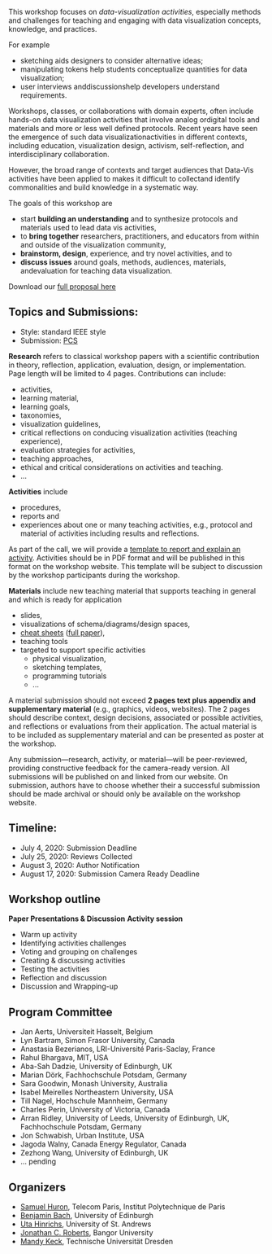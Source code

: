 This workshop focuses on _data-visualization activities_, especially methods and challenges for teaching and engaging with data visualization concepts, knowledge, and practices. 

For example
* sketching aids designers to consider alternative ideas; 
* manipulating tokens help students conceptualize quantities for data visualization; 
* user interviews anddiscussionshelp developers understand requirements. 

Workshops, classes, or collaborations with domain experts, often include hands-on data visualization activities that involve analog ordigital tools and materials and more or less well defined protocols. Recent years have seen the emergence of such data visualizationactivities in different contexts, including education, visualization design, activism, self-reflection, and interdisciplinary collaboration. 

However, the  broad  range of contexts and  target audiences that Data-Vis activities have been applied to makes it difficult to collectand identify commonalities and build knowledge in a systematic way. 

The goals of this workshop are

* start __building an understanding__ and to synthesize protocols and materials used to lead data vis activities,
* to __bring together__ researchers, practitioners, and educators from within and outside of the visualization community,
* __brainstorm, design__, experience, and try novel activities, and to 
* __discuss issues__ around goals, methods, audiences, materials, andevaluation for teaching data visualization.

Download our [full proposal here](VIS2020_Teaching_Workshop.pdf)

## Topics and Submissions: 

* Style: standard IEEE style
* Submission: [PCS](https://new.precisionconference.com)

__Research__ refers to classical workshop papers with a scientific contribution in theory, reflection, application, evaluation, design, or implementation. Page length will be limited to 4 pages. Contributions can include: 
* activities, 
* learning material,
* learning goals,
* taxonomies,
* visualization guidelines,
* critical reflections on conducing visualization activities (teaching experience),
* evaluation strategies for activities, 
* teaching approaches, 
* ethical and critical considerations on activities and teaching.
* ...

__Activities__ include 
* procedures, 
* reports and 
* experiences about one or many teaching activities, e.g., protocol and material of activities including results and reflections. 


As part of the call, we will provide a [template to report and explain an activity](activity-template). Activities should be in PDF format and will be published in this format on the workshop website. This template will be subject to discussion by the workshop participants during the workshop.

__Materials__ include new teaching material that supports teaching in general and which is ready for application 
* slides, 
* visualizations of schema/diagrams/design spaces, 
* [cheat sheets](http://visualizationcheatsheets.github.io) ([full paper](https://visualizationcheatsheets.github.io/Wang2020cheatsheets.pdf)), 
* teaching tools
* targeted to support specific activities 
  * physical visualization, 
  * sketching templates, 
  * programming tutorials
  * ... 
  

A material submission should not exceed __2 pages text plus appendix and supplementary material__ (e.g., graphics, videos, websites). The 2 pages should describe context, design decisions, associated or possible activities, and reflections or evaluations from their application. The actual material is to be included as supplementary material and can be presented as poster at the workshop.

Any submission—research, activity, or material—will be peer-reviewed, providing constructive feedback for the camera-ready version. All submissions will be published on and linked from our website. On submission, authors have to choose whether their a successful submission should be made archival or should only be available on the workshop website.

## Timeline:

* July 4, 2020: Submission Deadline
* July 25, 2020: Reviews Collected
* August 3, 2020: Author Notification
* August 17, 2020: Submission Camera Ready Deadline

## Workshop outline

__Paper Presentations & Discussion__
__Activity session__ 
* Warm up activity
* Identifying activities challenges
* Voting and grouping on challenges
* Creating & discussing activities
* Testing the activities
* Reflection and discussion
* Discussion and Wrapping-up

## Program Committee

* Jan Aerts, Universiteit Hasselt, Belgium
* Lyn Bartram, Simon Frasor University, Canada
* Anastasia Bezerianos, LRI-Université Paris-Saclay, France
* Rahul Bhargava, MIT, USA
* Aba-Sah Dadzie, University of Edinburgh, UK
* Marian Dörk, Fachhochschule Potsdam, Germany
* Sara Goodwin, Monash University, Australia
* Isabel Meirelles Northeastern University, USA
* Till Nagel, Hochschule Mannheim, Germany
* Charles Perin, University of Victoria, Canada
* Arran Ridley, University of Leeds, University of Edinburgh, UK, Fachhochschule Potsdam, Germany
* Jon Schwabish, Urban Institute, USA
* Jagoda Walny, Canada Energy Regulator, Canada 
* Zezhong Wang, University of Edinburgh, UK
* ... pending

## Organizers

* [Samuel Huron](https://perso.telecom-paristech.fr/shuron/#!index.md), Telecom Paris, Institut Polytechnique de Paris
* [Benjamin Bach](http://benjbach.me), University of Edinburgh 
* [Uta Hinrichs](http://utahinrichs.de), University of St. Andrews
* [Jonathan C. Roberts](https://www.bangor.ac.uk/computer-science-and-electronic-engineering/staff/jonathan-roberts/en), Bangor University
* [Mandy Keck](http://www.visual-search.org), Technische Universität Dresden






